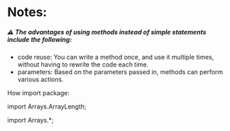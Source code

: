 # Notes:

##### **⚠ The advantages of using methods instead of simple statements include the following:**

- code reuse: You can write a method once, and use it multiple times, without having to rewrite the code each time.
- parameters: Based on the parameters passed in, methods can perform various actions.


How import package:

import Arrays.ArrayLength;

import Arrays.*;
